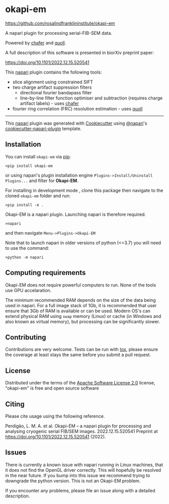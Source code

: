 # okapi-em

https://github.com/rosalindfranklininstitute/okapi-em

<!--
[![License](https://img.shields.io/pypi/l/okapi-em.svg?color=green)](https://github.com/rosalindfranklininstitute/okapi-em/raw/main/LICENSE)
[![PyPI](https://img.shields.io/pypi/v/okapi-em.svg?color=green)](https://pypi.org/project/okapi-em)
[![Python Version](https://img.shields.io/pypi/pyversions/okapi-em.svg?color=green)](https://python.org)
[![tests](https://github.com/perdigao1/okapi-em/workflows/tests/badge.svg)](https://github.com/rosalindfranklininstitute/okapi-em/actions)
[![codecov](https://codecov.io/gh/perdigao1/okapi-em/branch/main/graph/badge.svg)](https://codecov.io/gh/rosalindfranklininstitute/okapi-em)
[![napari hub](https://img.shields.io/endpoint?url=https://api.napari-hub.org/shields/okapi-em)](https://napari-hub.org/plugins/okapi-em)
-->

A napari plugin for processing serial-FIB-SEM data.

Powered by [chafer] and [quoll].


A full description of this software is presented in biorXiv preprint paper:

https://doi.org/10.1101/2022.12.15.520541

This [napari] plugin contains the following tools:

- slice alignment using constrained SIFT
- two charge artifact suppression filters
    - directional fourier bandapass filter
    - line-by-line filter function optimiser and subtraction (requires charge artifact labels) - uses [chafer]
- fourier ring correlation (FRC) resolution estimation - uses [quoll]

----------------------------------

This [napari] plugin was generated with [Cookiecutter] using [@napari]'s [cookiecutter-napari-plugin] template.

<!--
Don't miss the full getting started guide to set up your new package:
https://github.com/napari/cookiecutter-napari-plugin#getting-started

and review the napari docs for plugin developers:
https://napari.org/plugins/stable/index.html
-->

## Installation

You can install `okapi-em` via [pip]:

`>pip install okapi-em`

or using napari's plugin installation engine `Plugins->Install/Uninstall Plugins...` and filter for **Okapi-EM**.

For installing in development mode , clone this package then navigate to the cloned `okapi-em` folder and run:

`>pip install -e .`

Okapi-EM is a napari plugin. Launching napari is therefore required.

`>napari`

and then navigate `Menu->Plugins->Okapi-EM`

Note that to launch napari in older versions of python (<=3.7) you will need to use the command:

`>python -m napari`

## Computing requirements
Okapi-EM does not require powerful computers to run. None of the tools use GPU accelaration.

The minimum recommended RAM depends on the size of the data being used in napari. For a full image stack of 1Gb, it is recommended that user ensure that 3Gb of RAM is available or can be used. Modern OS's can extend physical RAM using `swap` memory (Linux) or cache (in Windows and also known as virtual memory), but processing can be significantly slower.

## Contributing

Contributions are very welcome. Tests can be run with [tox], please ensure
the coverage at least stays the same before you submit a pull request.

## License

Distributed under the terms of the [Apache Software License 2.0] license,
"okapi-em" is free and open source software

## Citing

Please cite usage using the following reference.

Perdigão, L. M. A. et al. Okapi-EM – a napari plugin for processing and analysing cryogenic serial FIB/SEM images. 2022.12.15.520541 Preprint at https://doi.org/10.1101/2022.12.15.520541 (2022).


## Issues

There is currently a known issue with napari running in Linux machines, that it does not find the OpenGL driver correctly.
This will hopefully be resolved in the near future. If you bump into this issue we recommend trying to downgrade the python version. This is not an Okapi-EM problem.

If you encounter any problems, please file an issue along with a detailed description.

[quoll]: https://github.com/rosalindfranklininstitute/quoll
[chafer]: https://github.com/rosalindfranklininstitute/chafer
[napari]: https://github.com/napari/napari
[Cookiecutter]: https://github.com/audreyr/cookiecutter
[@napari]: https://github.com/napari
[MIT]: http://opensource.org/licenses/MIT
[BSD-3]: http://opensource.org/licenses/BSD-3-Clause
[GNU GPL v3.0]: http://www.gnu.org/licenses/gpl-3.0.txt
[GNU LGPL v3.0]: http://www.gnu.org/licenses/lgpl-3.0.txt
[Apache Software License 2.0]: http://www.apache.org/licenses/LICENSE-2.0
[Mozilla Public License 2.0]: https://www.mozilla.org/media/MPL/2.0/index.txt
[cookiecutter-napari-plugin]: https://github.com/napari/cookiecutter-napari-plugin


[tox]: https://tox.readthedocs.io/en/latest/
[pip]: https://pypi.org/project/pip/
[PyPI]: https://pypi.org/
